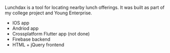 Lunchdax is a tool for locating nearby lunch offerings. It was built as part of my college project and Young Enterprise.

- IOS app
- Andriod app
- Crossplatform Flutter app (not done)
- Firebase backend
- HTML + jQuery frontend
